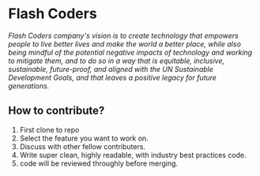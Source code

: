 # Flash Coders

_Flash Coders company's vision is to create technology that empowers people to live better lives and make the world a better place, while also being mindful of the potential negative impacts of technology and working to mitigate them, and to do so in a way that is equitable, inclusive, sustainable, future-proof, and aligned with the UN Sustainable Development Goals, and that leaves a positive legacy for future generations._

## How to contribute?

1. First clone to repo 
2. Select the feature you want to work on. 
3. Discuss with other fellow contributers. 
4. Write super clean, highly readable, with industry best practices code. 
5. code will be reviewed throughly before merging.
